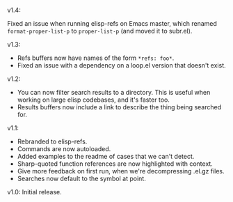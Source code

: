 v1.4:

Fixed an issue when running elisp-refs on Emacs master, which renamed
`format-proper-list-p` to `proper-list-p` (and moved it to subr.el).

v1.3:

* Refs buffers now have names of the form `*refs: foo*`.
* Fixed an issue with a dependency on a loop.el version that doesn't
  exist.

v1.2:

* You can now filter search results to a directory. This is useful
  when working on large elisp codebases, and it's faster too.
* Results buffers now include a link to describe the thing being
  searched for.

v1.1:

* Rebranded to elisp-refs.
* Commands are now autoloaded.
* Added examples to the readme of cases that we can't detect.
* Sharp-quoted function references are now highlighted with context.
* Give more feedback on first run, when we're decompressing .el.gz
  files.
* Searches now default to the symbol at point.

v1.0: Initial release.

